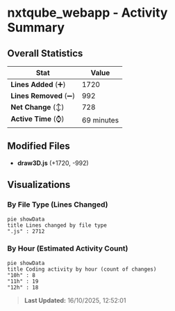 # nxtqube_webapp - Activity Summary 

## Overall Statistics

| Stat                   | Value                                                             |
| ---------------------- | ----------------------------------------------------------------- |
| **Lines Added** (➕)   | 1720                                          |
| **Lines Removed** (➖) | 992                                        |
| **Net Change** (↕)    | 728                |
| **Active Time** (⌚)   | 69 minutes |


## Modified Files
- **draw3D.js** (+1720, -992)

## Visualizations

### By File Type (Lines Changed)

```mermaid
pie showData
title Lines changed by file type
".js" : 2712
```

### By Hour (Estimated Activity Count)

```mermaid
pie showData
title Coding activity by hour (count of changes)
"10h" : 8
"11h" : 19
"12h" : 18
```


> **Last Updated:** 16/10/2025, 12:52:01